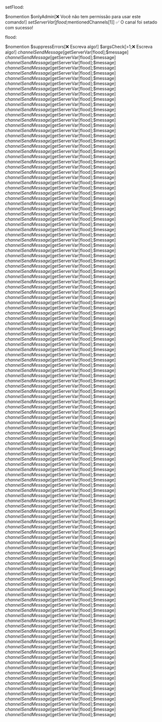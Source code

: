 setFlood:

$nomention
$onlyAdmin[❌ Você não tem permissão para usar este comando!]
$setServerVar[flood;$mentionedChannels[1]]
✅ O canal foi setado com sucesso!

flood:

$nomention
$suppressErrors[❌ Escreva algo!]
$argsCheck[>1;❌ Escreva algo!]
$channelSendMessage[$getServerVar[flood];$message]
$channelSendMessage[$getServerVar[flood];$message]
$channelSendMessage[$getServerVar[flood];$message]
$channelSendMessage[$getServerVar[flood];$message]
$channelSendMessage[$getServerVar[flood];$message]
$channelSendMessage[$getServerVar[flood];$message]
$channelSendMessage[$getServerVar[flood];$message]
$channelSendMessage[$getServerVar[flood];$message]
$channelSendMessage[$getServerVar[flood];$message]
$channelSendMessage[$getServerVar[flood];$message]
$channelSendMessage[$getServerVar[flood];$message]
$channelSendMessage[$getServerVar[flood];$message]
$channelSendMessage[$getServerVar[flood];$message]
$channelSendMessage[$getServerVar[flood];$message]
$channelSendMessage[$getServerVar[flood];$message]
$channelSendMessage[$getServerVar[flood];$message]
$channelSendMessage[$getServerVar[flood];$message]
$channelSendMessage[$getServerVar[flood];$message]
$channelSendMessage[$getServerVar[flood];$message]
$channelSendMessage[$getServerVar[flood];$message]
$channelSendMessage[$getServerVar[flood];$message]
$channelSendMessage[$getServerVar[flood];$message]
$channelSendMessage[$getServerVar[flood];$message]
$channelSendMessage[$getServerVar[flood];$message]
$channelSendMessage[$getServerVar[flood];$message]
$channelSendMessage[$getServerVar[flood];$message]
$channelSendMessage[$getServerVar[flood];$message]
$channelSendMessage[$getServerVar[flood];$message]
$channelSendMessage[$getServerVar[flood];$message]
$channelSendMessage[$getServerVar[flood];$message]
$channelSendMessage[$getServerVar[flood];$message]
$channelSendMessage[$getServerVar[flood];$message]
$channelSendMessage[$getServerVar[flood];$message]
$channelSendMessage[$getServerVar[flood];$message]
$channelSendMessage[$getServerVar[flood];$message]
$channelSendMessage[$getServerVar[flood];$message]
$channelSendMessage[$getServerVar[flood];$message]
$channelSendMessage[$getServerVar[flood];$message]
$channelSendMessage[$getServerVar[flood];$message]
$channelSendMessage[$getServerVar[flood];$message]
$channelSendMessage[$getServerVar[flood];$message]
$channelSendMessage[$getServerVar[flood];$message]
$channelSendMessage[$getServerVar[flood];$message]
$channelSendMessage[$getServerVar[flood];$message]
$channelSendMessage[$getServerVar[flood];$message]
$channelSendMessage[$getServerVar[flood];$message]
$channelSendMessage[$getServerVar[flood];$message]
$channelSendMessage[$getServerVar[flood];$message]
$channelSendMessage[$getServerVar[flood];$message]
$channelSendMessage[$getServerVar[flood];$message]
$channelSendMessage[$getServerVar[flood];$message]
$channelSendMessage[$getServerVar[flood];$message]
$channelSendMessage[$getServerVar[flood];$message]
$channelSendMessage[$getServerVar[flood];$message]
$channelSendMessage[$getServerVar[flood];$message]
$channelSendMessage[$getServerVar[flood];$message]
$channelSendMessage[$getServerVar[flood];$message]
$channelSendMessage[$getServerVar[flood];$message]
$channelSendMessage[$getServerVar[flood];$message]
$channelSendMessage[$getServerVar[flood];$message]
$channelSendMessage[$getServerVar[flood];$message]
$channelSendMessage[$getServerVar[flood];$message]
$channelSendMessage[$getServerVar[flood];$message]
$channelSendMessage[$getServerVar[flood];$message]
$channelSendMessage[$getServerVar[flood];$message]
$channelSendMessage[$getServerVar[flood];$message]
$channelSendMessage[$getServerVar[flood];$message]
$channelSendMessage[$getServerVar[flood];$message]
$channelSendMessage[$getServerVar[flood];$message]
$channelSendMessage[$getServerVar[flood];$message]
$channelSendMessage[$getServerVar[flood];$message]
$channelSendMessage[$getServerVar[flood];$message]
$channelSendMessage[$getServerVar[flood];$message]
$channelSendMessage[$getServerVar[flood];$message]
$channelSendMessage[$getServerVar[flood];$message]
$channelSendMessage[$getServerVar[flood];$message]
$channelSendMessage[$getServerVar[flood];$message]
$channelSendMessage[$getServerVar[flood];$message]
$channelSendMessage[$getServerVar[flood];$message]
$channelSendMessage[$getServerVar[flood];$message]
$channelSendMessage[$getServerVar[flood];$message]
$channelSendMessage[$getServerVar[flood];$message]
$channelSendMessage[$getServerVar[flood];$message]
$channelSendMessage[$getServerVar[flood];$message]
$channelSendMessage[$getServerVar[flood];$message]
$channelSendMessage[$getServerVar[flood];$message]
$channelSendMessage[$getServerVar[flood];$message]
$channelSendMessage[$getServerVar[flood];$message]
$channelSendMessage[$getServerVar[flood];$message]
$channelSendMessage[$getServerVar[flood];$message]
$channelSendMessage[$getServerVar[flood];$message]
$channelSendMessage[$getServerVar[flood];$message]
$channelSendMessage[$getServerVar[flood];$message]
$channelSendMessage[$getServerVar[flood];$message]
$channelSendMessage[$getServerVar[flood];$message]
$channelSendMessage[$getServerVar[flood];$message]
$channelSendMessage[$getServerVar[flood];$message]
$channelSendMessage[$getServerVar[flood];$message]
$channelSendMessage[$getServerVar[flood];$message]
$channelSendMessage[$getServerVar[flood];$message]
$channelSendMessage[$getServerVar[flood];$message]
$channelSendMessage[$getServerVar[flood];$message]
$channelSendMessage[$getServerVar[flood];$message]
$channelSendMessage[$getServerVar[flood];$message]
$channelSendMessage[$getServerVar[flood];$message]
$channelSendMessage[$getServerVar[flood];$message]
$channelSendMessage[$getServerVar[flood];$message]
$channelSendMessage[$getServerVar[flood];$message]
$channelSendMessage[$getServerVar[flood];$message]
$channelSendMessage[$getServerVar[flood];$message]
$channelSendMessage[$getServerVar[flood];$message]
$channelSendMessage[$getServerVar[flood];$message]
$channelSendMessage[$getServerVar[flood];$message]
$channelSendMessage[$getServerVar[flood];$message]
$channelSendMessage[$getServerVar[flood];$message]
$channelSendMessage[$getServerVar[flood];$message]
$channelSendMessage[$getServerVar[flood];$message]
$channelSendMessage[$getServerVar[flood];$message]
$channelSendMessage[$getServerVar[flood];$message]
$channelSendMessage[$getServerVar[flood];$message]
$channelSendMessage[$getServerVar[flood];$message]
$channelSendMessage[$getServerVar[flood];$message]
$channelSendMessage[$getServerVar[flood];$message]
$channelSendMessage[$getServerVar[flood];$message]
$channelSendMessage[$getServerVar[flood];$message]
$channelSendMessage[$getServerVar[flood];$message]
$channelSendMessage[$getServerVar[flood];$message]
$channelSendMessage[$getServerVar[flood];$message]
